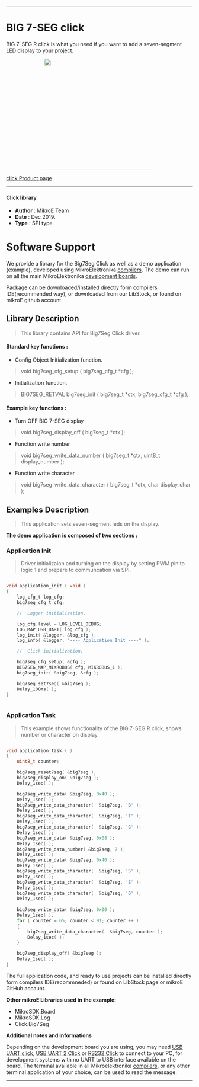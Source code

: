 
---
# BIG 7-SEG click

BIG 7-SEG R click is what you need if you want to add a seven-segment LED display to your project.

<p align="center">
  <img src="https://download.mikroe.com/images/click_for_ide/big7segr_click.png" height=300px>
</p>

[click Product page](<https://www.mikroe.com/big-7-seg-r-click>)

---


#### Click library 

- **Author**        : MikroE Team
- **Date**          : Dec 2019.
- **Type**          : SPI type


# Software Support

We provide a library for the Big7Seg Click 
as well as a demo application (example), developed using MikroElektronika 
[compilers](https://shop.mikroe.com/compilers). 
The demo can run on all the main MikroElektronika [development boards](https://shop.mikroe.com/development-boards).

Package can be downloaded/installed directly form compilers IDE(recommended way), or downloaded from our LibStock, or found on mikroE github account. 

## Library Description

> This library contains API for Big7Seg Click driver.

#### Standard key functions :

- Config Object Initialization function.
> void big7seg_cfg_setup ( big7seg_cfg_t *cfg ); 
 
- Initialization function.
> BIG7SEG_RETVAL big7seg_init ( big7seg_t *ctx, big7seg_cfg_t *cfg );

#### Example key functions :

- Turn OFF BIG 7-SEG display
> void big7seg_display_off ( big7seg_t *ctx );
 
- Function write number
> void big7seg_write_data_number ( big7seg_t *ctx, uint8_t display_number );

- Function write character
> void big7seg_write_data_character ( big7seg_t *ctx, char display_char );

## Examples Description

> This application sets seven-segment leds on the display.

**The demo application is composed of two sections :**

### Application Init 

> Driver initializaion and turning on the display
> by setting PWM pin to logic 1 and prepare to communcation via SPI.

```c

void application_init ( void )
{
    log_cfg_t log_cfg;
    big7seg_cfg_t cfg;

    //  Logger initialization.

    log_cfg.level = LOG_LEVEL_DEBUG;
    LOG_MAP_USB_UART( log_cfg );
    log_init( &logger, &log_cfg );
    log_info( &logger, "---- Application Init ----" );

    //  Click initialization.

    big7seg_cfg_setup( &cfg );
    BIG7SEG_MAP_MIKROBUS( cfg, MIKROBUS_1 );
    big7seg_init( &big7seg, &cfg );

    big7seg_set7seg( &big7seg );
    Delay_100ms( );
}
  
```

### Application Task

> This example shows functionality of the BIG 7-SEG R click,
> shows number or character on display.

```c

void application_task ( )
{
    uint8_t counter;

    big7seg_reset7seg( &big7seg );
    big7seg_display_on( &big7seg );
    Delay_1sec( );

    big7seg_write_data( &big7seg, 0x40 );
    Delay_1sec( );
    big7seg_write_data_character(  &big7seg, 'B' );
    Delay_1sec( );
    big7seg_write_data_character(  &big7seg, 'I' );
    Delay_1sec( );
    big7seg_write_data_character(  &big7seg, 'G' );
    Delay_1sec( );
    big7seg_write_data( &big7seg, 0x08 );
    Delay_1sec( );
    big7seg_write_data_number( &big7seg, 7 );
    Delay_1sec( );
    big7seg_write_data( &big7seg, 0x40 );
    Delay_1sec( );
    big7seg_write_data_character(  &big7seg, 'S' );
    Delay_1sec( );
    big7seg_write_data_character(  &big7seg, 'E' );
    Delay_1sec( );
    big7seg_write_data_character(  &big7seg, 'G' );
    Delay_1sec( );
    
    big7seg_write_data( &big7seg, 0x00 );
    Delay_1sec( );
    for ( counter = 65; counter < 91; counter ++ )
    {
        big7seg_write_data_character(  &big7seg, counter );
        Delay_1sec( );
    }

    big7seg_display_off( &big7seg );
    Delay_1sec( );
}

```

The full application code, and ready to use projects can be  installed directly form compilers IDE(recommneded) or found on LibStock page or mikroE GitHub accaunt.

**Other mikroE Libraries used in the example:** 

- MikroSDK.Board
- MikroSDK.Log
- Click.Big7Seg

**Additional notes and informations**

Depending on the development board you are using, you may need 
[USB UART click](https://shop.mikroe.com/usb-uart-click), 
[USB UART 2 Click](https://shop.mikroe.com/usb-uart-2-click) or 
[RS232 Click](https://shop.mikroe.com/rs232-click) to connect to your PC, for 
development systems with no UART to USB interface available on the board. The 
terminal available in all Mikroelektronika 
[compilers](https://shop.mikroe.com/compilers), or any other terminal application 
of your choice, can be used to read the message.



---
